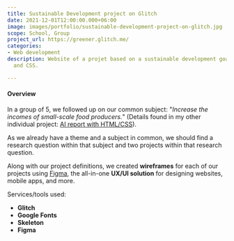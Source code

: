 ```yaml
---
title: Sustainable Development project on Glitch
date: 2021-12-01T12:00:00.000+06:00
image: images/portfolio/sustainable-development-project-on-glitch.jpg
scope: School, Group
project_url: https://greener.glitch.me/
categories:
- Web development
description: Website of a projet based on a sustainable development goal using HTML
  and CSS.

---
```

#### Overview

In a group of 5, we followed up on our common subject: "_Increase the incomes of small-scale food producers._" (Details found in my other individual project: [AI report with HTML/CSS](/portfolio/ai-report-with-html-css/)).

As we already have a theme and a subject in common, we should find a research question within that subject and two projects within that research question.

Along with our project definitions, we created **wireframes** for each of our projects using [Figma](https://www.figma.com/), the all-in-one **UX/UI solution** for designing websites, mobile apps, and more.

Services/tools used:

* **Glitch**
* **Google Fonts**
* **Skeleton**
* **Figma**